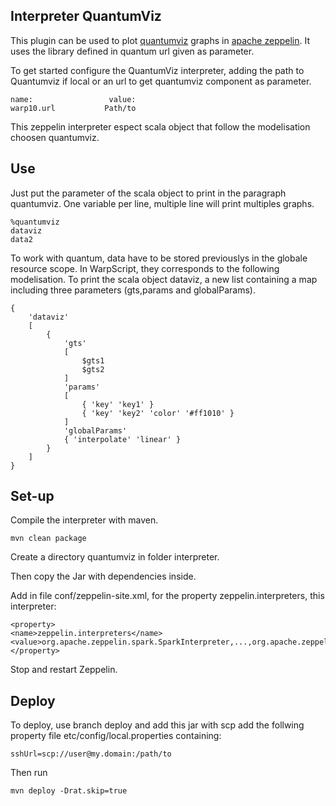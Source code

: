 ## Interpreter QuantumViz

This plugin can be used to plot [quantumviz](https://github.com/cityzendata/warp10-quantumviz) graphs in [apache zeppelin](https://zeppelin.apache.org/). It uses the library defined in quantum url given as parameter.

To get started configure the QuantumViz interpreter, adding the path to Quantumviz if local or an url to get quantumviz component as parameter.

```
name:                 value:
warp10.url           Path/to
```

This zeppelin interpreter espect scala object that follow the modelisation choosen quantumviz. 

## Use

Just put the parameter of the scala object to print in the paragraph quantumviz. One variable per line, multiple line will print multiples graphs.

```
%quantumviz
dataviz
data2
```

To work with quantum, data have to be stored previouslys in the globale resource scope. In WarpScript, they corresponds to the following modelisation. To print the scala object dataviz, a new list containing a map including three parameters (gts,params and globalParams).

```
{
    'dataviz'
    [
        {
            'gts'
            [ 
                $gts1
                $gts2
            ]
            'params'
            [
                { 'key' 'key1' }
                { 'key' 'key2' 'color' '#ff1010' }
            ]
            'globalParams'
            { 'interpolate' 'linear' }
        }
    ]
}
```

## Set-up 

Compile the interpreter with maven.

```
mvn clean package
```

Create a directory quantumviz in folder interpreter.

Then copy the Jar with dependencies inside.

Add in file conf/zeppelin-site.xml, for the property zeppelin.interpreters, this interpreter: 

```
<property>
<name>zeppelin.interpreters</name>
<value>org.apache.zeppelin.spark.SparkInterpreter,...,org.apache.zeppelin.quantumviz.QuantumVizInterpreter</value>
</property>
```

Stop and restart Zeppelin.

## Deploy

To deploy, use branch deploy and add this jar with scp add the follwing property file etc/config/local.properties containing: 

```
sshUrl=scp://user@my.domain:/path/to
```

Then run 

```
mvn deploy -Drat.skip=true
```
